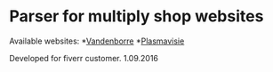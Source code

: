 # Parser for multiply shop websites

Available websites:
*[Vandenborre](http://www.vandenborre.be/)
*[Plasmavisie](https://www.plasmavisie.be)

Developed for fiverr customer. 1.09.2016
